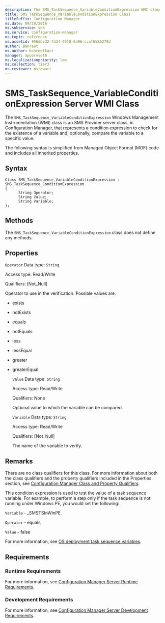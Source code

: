 ```yaml
---
description: The SMS_TaskSequence_VariableConditionExpression WMI class is an SMS Provider server class, in Configuration Manager, that represents a condition expression to check for the existence of a variable.
title: SMS_TaskSequence_VariableConditionExpression Class
titleSuffix: Configuration Manager
ms.date: 09/20/2016
ms.subservice: sdk
ms.service: configuration-manager
ms.topic: reference
ms.assetid: 996dbc32-7d34-49f0-8a96-ccaf6585279d
author: Banreet
ms.author: banreetkaur
manager: apoorvseth
ms.localizationpriority: low
ms.collection: tier3
ms.reviewer: mstewart
---
```

# SMS_TaskSequence_VariableConditionExpression Server WMI Class
The `SMS_TaskSequence_VariableConditionExpression` Windows Management Instrumentation (WMI) class is an SMS Provider server class, in Configuration Manager, that represents a condition expression to check for the existence of a variable and, optionally, compare the variable to a specific value.

 The following syntax is simplified from Managed Object Format (MOF) code and includes all inherited properties.

## Syntax

```
Class SMS_TaskSequence_VariableConditionExpression : SMS_TaskSequence_ConditionExpression
{
      String Operator;
      String Value;
      String Variable;
};
```

## Methods
 The `SMS_TaskSequence_VariableConditionExpression` class does not define any methods.

## Properties
 `Operator`
 Data type: `String`

 Access type: Read/Write

 Qualifiers: [Not_Null]

 Operator to use in the verification. Possible values are:

- exists

- notExists

- equals

- notEquals

- less

- lessEqual

- greater

- greaterEqual

  `Value`
  Data type: `String`

  Access type: Read/Write

  Qualifiers: None

  Optional value to which the variable can be compared.

  `Variable`
  Data type: `String`

  Access type: Read/Write

  Qualifiers: [Not_Null]

  The name of the variable to verify.

## Remarks
 There are no class qualifiers for this class. For more information about both the class qualifiers and the property qualifiers included in the Properties section, see [Configuration Manager Class and Property Qualifiers](../../../develop/reference/misc/class-and-property-qualifiers.md).

 This condition expression is used to test the value of a task sequence variable. For example, to perform a step only if the task sequence is not running under Windows PE, you would set the following:

 `Variable` - _SMSTSInWinPE.

 `Operator` - equals

 `Value` - false

For more information, see [OS deployment task sequence variables](../../../osd/understand/task-sequence-variables.md).

## Requirements

### Runtime Requirements
 For more information, see [Configuration Manager Server Runtime Requirements](../../../develop/core/reqs/server-runtime-requirements.md).

### Development Requirements
 For more information, see [Configuration Manager Server Development Requirements](../../../develop/core/reqs/server-development-requirements.md).
